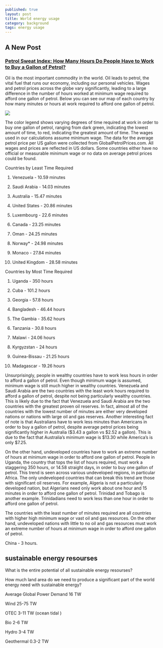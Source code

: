```yaml
---
published: true
layout: post
title: World energy usage
category: background
tags: energy usage
---
```

## A New Post



### [Petrol Sweat Index: How Many Hours Do People Have to Work to Buy a Gallon of Petrol?](https://howmuch.net/articles/the-petrol-sweat-index)

Oil is the most important commodity in the world. Oil leads to petrol, the vital fuel that runs our economy, including our personal vehicles. Wages and petrol prices across the globe vary significantly, leading to a large difference in the number of hours worked at minimum wage required to afford one gallon of petrol. Below you can see our map of each country by how many minutes or hours at work required to afford one gallon of petrol.


![](https://cdn.howmuch.net/content/images/1600/work-hours-gallon-petrol-dd98.jpg)


The color legend shows varying degrees of time required at work in order to buy one gallon of petrol, ranging from dark green, indicating the lowest amount of time, to red, indicating the greatest amount of time. The wages used in our calculations assume minimum wage. The data for the average petrol price per US gallon were collected from GlobalPetrolPrices.com. All wages and prices are reflected in US dollars. Some countries either have no official or measurable minimum wage or no data on average petrol prices could be found.

Countries by Least Time Required
1. Venezuela - 10.59 minutes

2. Saudi Arabia - 14.03 minutes

3. Australia - 15.47 minutes

4. United States - 20.86 minutes

5. Luxembourg - 22.6 minutes

6. Canada - 23.25 minutes

7. Oman - 24.25 minutes

8. Norway* - 24.98 minutes

9. Monaco - 27.84 minutes

10. United Kingdom - 28.58 minutes

Countries by Most Time Required
1. Uganda - 350 hours

2. Cuba - 101.2 hours

3. Georgia - 57.8 hours

4. Bangladesh - 46.44 hours

5. The Gambia - 35.62 hours

6. Tanzania - 30.8 hours

7. Malawi - 24.06 hours

8. Kyrgyzstan - 24 hours

9. Guinea-Bissau - 21.25 hours

10. Madagascar - 19.26 hours

Unsurprisingly, people in wealthy countries have to work less hours in order to afford a gallon of petrol. Even though minimum wage is assumed, minimum wage is still much higher in wealthy countries. Venezuela and Saudi Arabia are the two countries with the least work hours required to afford a gallon of petrol, despite not being particularly wealthy countries. This is likely due to the fact that Venezuela and Saudi Arabia are the two countries with the greatest proven oil reserves.  In fact, almost all of the countries with the lowest number of minutes are either very developed nations or nations with large oil and gas reserves. Another interesting fact of note is that Australians have to work less minutes than Americans in order to buy a gallon of petrol, despite average petrol prices being significantly higher in Australia ($3.43 a gallon vs $2.52 a gallon). This is due to the fact that Australia’s minimum wage is $13.30 while America’s is only $7.25.

On the other hand, undeveloped countries have to work an extreme number of hours at minimum wage in order to afford one gallon of petrol. People in Uganda, the country that tops the list of hours required, must work a staggering 350 hours, or 14.58 straight days, in order to buy one gallon of petrol. This trend is seen across various undeveloped regions, in particular Africa. The only undeveloped countries that can break this trend are those with significant oil reserves. For example, Algeria is not a particularly developed nation, but Algerians need only work about one hour and 15 minutes in order to afford one gallon of petrol. Trinidad and Tobago is another example. Trinidadians need to work less than one hour in order to afford one gallon of petrol.

The countries with the least number of minutes required are all countries with higher high minimum wage or vast oil and gas resources. On the other hand, undeveloped nations with little to no oil and gas resources must work an extreme number of hours at minimum wage in order to afford one gallon of petrol.

China - 3 hours.


## sustainable energy resourses
What is the entire potential of all sustainable energy resourses? 

How much land area do we need to produce a significant part of the world energy need with sustainable energy?

Average Global Power Demand 16 TW

Wind 25-75 TW

OTEC 3-11 TW (ocean tidal )

Bio 2-6 TW 

Hydro 3-4 TW

Geothermal 0.3-2 TW






